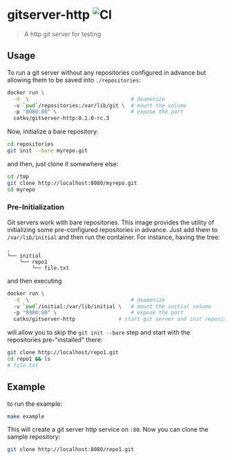 # gitserver-http ![CI](https://github.com/catks/gitserver-http/workflows/CI/badge.svg?branch=master)

> A http git server for testing


## Usage

To run a git server without any repositories configured in advance but allowing them to be saved into `./repositories`:

  ```sh
  docker run \
    -d  \                                 # deamonize
    -v `pwd`/repositories:/var/lib/git \  # mount the volume
    -p "8080:80" \                        # expose the port
    catks/gitserver-http:0.1.0-rc.3
  ```

Now, initialize a bare repository:

  ```sh
  cd repositories
  git init --bare myrepo.git
  ```

and then, just clone it somewhere else:

  ```sh
  cd /tmp
  git clone http://localhost:8080/myrepo.git
  cd myrepo
  ```


### Pre-Initialization

Git servers work with bare repositories. This image provides the utility of initializing some pre-configured repositories in advance. Just add them to `/var/lib/initial` and then run the container. For instance, having the tree:

  ```
  .
  └── initial
      └── repo1
          └── file.txt
  ```

and then executing

  ```sh
  docker run \
    -d  \                                 # deamonize
    -v `pwd`/initial:/var/lib/initial \   # mount the initial volume
    -p "8080:80" \                        # expose the port
    catks/gitserver-http              # start git server and init repositories
  ```

will allow you to skip the `git init --bare` step and start with the repositories pre-"installed" there:

  ```sh
  git clone http://localhost/repo1.git
  cd repo1 && ls
  # file.txt
  ```


## Example

to run the example:

  ```sh
  make example
  ```

This will create a git server http service on `:80`. Now you can clone the sample repository:


  ```sh
  git clone http://localhost:8080/repo1.git
  ```
